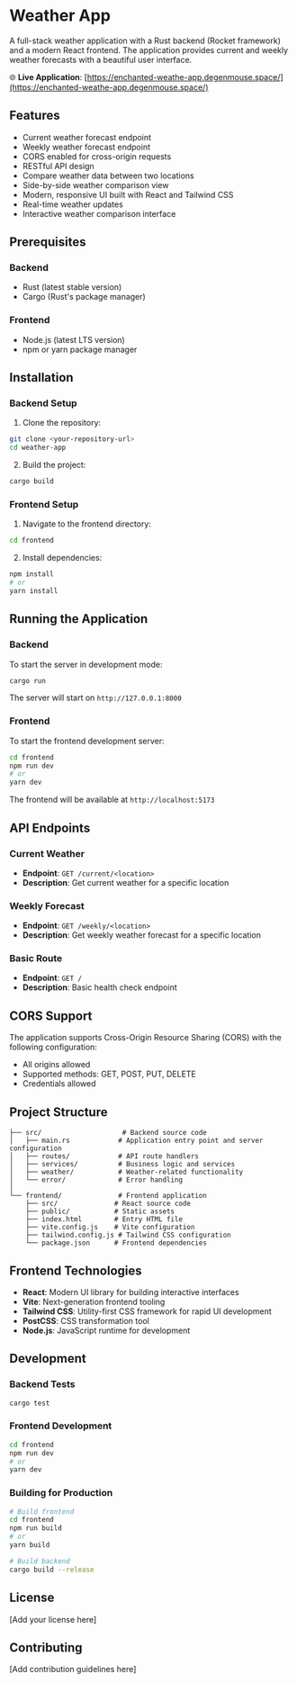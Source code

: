 # Weather App

A full-stack weather application with a Rust backend (Rocket framework) and a modern React frontend. The application provides current and weekly weather forecasts with a beautiful user interface.

🌐 **Live Application**: [https://enchanted-weathe-app.degenmouse.space/](https://enchanted-weathe-app.degenmouse.space/)

## Features

- Current weather forecast endpoint
- Weekly weather forecast endpoint
- CORS enabled for cross-origin requests
- RESTful API design
- Compare weather data between two locations
- Side-by-side weather comparison view
- Modern, responsive UI built with React and Tailwind CSS
- Real-time weather updates
- Interactive weather comparison interface

## Prerequisites

### Backend
- Rust (latest stable version)
- Cargo (Rust's package manager)

### Frontend
- Node.js (latest LTS version)
- npm or yarn package manager

## Installation

### Backend Setup
1. Clone the repository:
```bash
git clone <your-repository-url>
cd weather-app
```

2. Build the project:
```bash
cargo build
```

### Frontend Setup
1. Navigate to the frontend directory:
```bash
cd frontend
```

2. Install dependencies:
```bash
npm install
# or
yarn install
```

## Running the Application

### Backend
To start the server in development mode:
```bash
cargo run
```
The server will start on `http://127.0.0.1:8000`

### Frontend
To start the frontend development server:
```bash
cd frontend
npm run dev
# or
yarn dev
```
The frontend will be available at `http://localhost:5173`

## API Endpoints

### Current Weather
- **Endpoint**: `GET /current/<location>`
- **Description**: Get current weather for a specific location

### Weekly Forecast
- **Endpoint**: `GET /weekly/<location>`
- **Description**: Get weekly weather forecast for a specific location

### Basic Route
- **Endpoint**: `GET /`
- **Description**: Basic health check endpoint

## CORS Support

The application supports Cross-Origin Resource Sharing (CORS) with the following configuration:
- All origins allowed
- Supported methods: GET, POST, PUT, DELETE
- Credentials allowed

## Project Structure

```
├── src/                    # Backend source code
│   ├── main.rs            # Application entry point and server configuration
│   ├── routes/            # API route handlers
│   ├── services/          # Business logic and services
│   ├── weather/           # Weather-related functionality
│   └── error/             # Error handling
│
└── frontend/              # Frontend application
    ├── src/              # React source code
    ├── public/           # Static assets
    ├── index.html        # Entry HTML file
    ├── vite.config.js    # Vite configuration
    ├── tailwind.config.js # Tailwind CSS configuration
    └── package.json      # Frontend dependencies
```

## Frontend Technologies

- **React**: Modern UI library for building interactive interfaces
- **Vite**: Next-generation frontend tooling
- **Tailwind CSS**: Utility-first CSS framework for rapid UI development
- **PostCSS**: CSS transformation tool
- **Node.js**: JavaScript runtime for development

## Development

### Backend Tests
```bash
cargo test
```

### Frontend Development
```bash
cd frontend
npm run dev
# or
yarn dev
```

### Building for Production
```bash
# Build frontend
cd frontend
npm run build
# or
yarn build

# Build backend
cargo build --release
```

## License

[Add your license here]

## Contributing

[Add contribution guidelines here] 